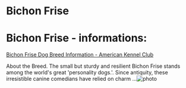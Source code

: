 # Bichon Frise

# Bichon Frise - informations:

[Bichon Frise Dog Breed Information - American Kennel Club](https://www.akc.org/dog-breeds/bichon-frise/)

About the Breed. The small but sturdy and resilient Bichon Frise stands among the world's great 'personality dogs.'. Since antiquity, these irresistible canine comedians have relied on charm ...![photo](https://www.alcazar.in/UserUploads/Editted-Images/7c9rtwqotEHwvzbxR9e1.jpg)